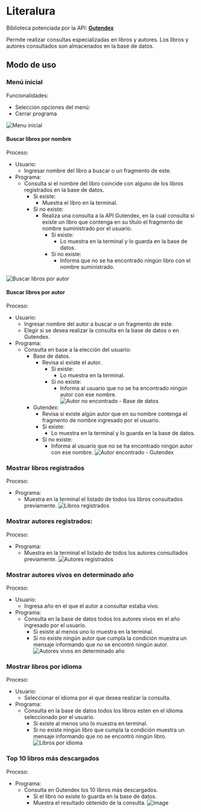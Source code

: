 # Literalura
Biblioteca potenciada por la API: **[Gutendex](https://gutendex.com/ "Gutendex")**

Permite realizar consultas especializadas en libros y autores. Los libros y autores consultados son almacenados en la base de datos.

## Modo de uso
### Menú inicial
Funcionalidades:
- Selección opciones del menú:
- Cerrar programa

![Menu inicial](https://github.com/Anbeld/Challenge-Literalura_BackEnd/assets/147835151/a543e0db-c6a2-4709-98e6-30e625fac5f4)

#### Buscar libros por nombre
Proceso:
- Usuario:
  - Ingresar nombre del libro a buscar o un fragmento de este.
- Programa:
  - Consulta si el nombre del libro coincide con alguno de los libros registrados en la base de datos.
    - Si existe:
      - Muestra el libro en la terminal.
    - Si no existe:
      - Realiza una consulta a la API Gutendex, en la cual consulta si existe un libro que contenga en su título el fragmento de nombre suministrado por el usuario.
        - Si existe:
          - Lo muestra en la terminal y lo guarda en la base de datos.
        - Si no existe:
          - Informa que no se ha encontrado ningún libro con el nombre suministrado.
  
![Buscar libros por autor](https://github.com/Anbeld/Challenge-Literalura_BackEnd/assets/147835151/b876fb64-09f1-435d-a7e8-571b73f490be)

#### Buscar libros por autor
Proceso:
- Usuario:
  - Ingresar nombre del autor a buscar o un fragmento de este.
  - Elegir si se desea realizar la consulta en la base de datos o en Gutendex.
- Programa:
  - Consulta en base a la elección del usuario: 
    - Base de datos.
      - Revisa si existe el autor.
        - Si existe:
          - Lo muestra en la terminal.
        - Si no existe:
          - Informa al usuario que no se ha encontrado ningún autor con ese nombre.
![Autor no encontrado - Base de datos](https://github.com/Anbeld/Challenge-Literalura_BackEnd/assets/147835151/d2fe4f8e-0c78-4af1-aba3-f64cda23fd66)
    - Gutendex:
      - Revisa si existe algún autor que en su nombre contenga el fragmento de nombre ingresado por el usuario.
       - Si existe:
         - Lo muestra en la terminal y lo guarda en la base de datos.
       - Si no existe:
         - Informa al usuario que no se ha encontrado ningún autor con ese nombre.
![Autor encontrado - Gutendex](https://github.com/Anbeld/Challenge-Literalura_BackEnd/assets/147835151/a0216a41-3b31-4296-92c8-40aeb0a18f2f)

### Mostrar libros registrados
Proceso:
- Programa:
  - Muestra en la terminal el listado de todos los libros consultados previamente.
![Libros registrados](https://github.com/Anbeld/Challenge-Literalura_BackEnd/assets/147835151/2f982233-9fb6-4faf-b702-d42ee91584a5)

### Mostrar autores registrados:
Proceso:
- Programa:
  - Muestra en la terminal el listado de todos los autores consultados previamente.
![Autores registrados](https://github.com/Anbeld/Challenge-Literalura_BackEnd/assets/147835151/c75519ff-0e50-42d5-a6ca-c946828ed690)

### Mostrar autores vivos en determinado año
Proceso:
- Usuario:
  - Ingresa año en el que el autor a consultar estaba vivo.
- Programa:
  - Consulta en la base de datos todos los autores vivos en el año ingresado por el usuario.
    - Si existe al menos uno lo muestra en la terminal.
    - Si no existe ningún autor que cumpla la condición muestra un mensaje informando que no se encontró ningún autor. 
![Autores vivos en determinado año](https://github.com/Anbeld/Challenge-Literalura_BackEnd/assets/147835151/50d2b2e5-a5b2-401b-8d74-22daea73f42a)

### Mostrar libros por idioma
Proceso:
- Usuario:
  - Seleccionar el idioma por el que desea realizar la consulta.
- Programa:
  - Consulta en la base de datos todos los libros esten en el idioma seleccionado por el usuario.
    - Si existe al menos uno lo muestra en terminal.
    - Si no existe ningún libro que cumpla la condición muestra un mensaje informando que no se encontró ningún libro. 
![Libros por idioma](https://github.com/Anbeld/Challenge-Literalura_BackEnd/assets/147835151/47207f95-7c69-4ac8-88f2-6739faef6072)

### Top 10 libros más descargados
Proceso:
- Programa:
  - Consulta en Gutendex los 10 libros más descargados.
    - Si el libro no existe lo guarda en la base de datos.
    - Muestra el resultado obtenido de la consulta.
![image](https://github.com/Anbeld/Challenge-Literalura_BackEnd/assets/147835151/cdfb7a1d-4d8c-4864-a9d5-9b7db3d1d208)
   

